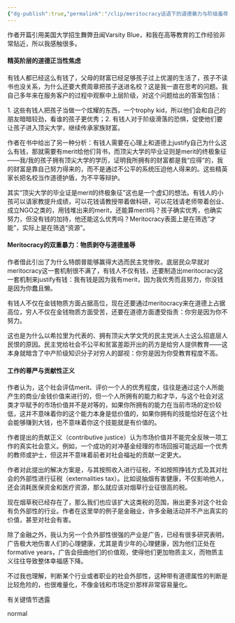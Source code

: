```yaml
---
{"dg-publish":true,"permalink":"/clip/meritocracy话语下的道德暴力与阶级羞辱/","title":"“你穷是因为你不够优秀”：meritocracy话语下的道德暴力与阶级羞辱"}
---
```


作者开篇引用美国大学招生舞弊丑闻Varsity Blue，和我在高等教育的工作经验非常贴近，所以我感触很多。

#### 精英阶层的道德正当性焦虑

有钱人都已经这么有钱了，父母的财富已经足够孩子过上优渥的生活了，孩子不读书也没关系，为什么还要大费周章把孩子送进名校？这是我一直在思考的问题。我自己多年来在服务客户的过程中观察中上层阶级，对这个问题给出的答案包括：

1\. 这些有钱人把孩子当做一个炫耀的东西，一个trophy kid，所以他们会和自己的朋友暗暗较劲，看谁的孩子更优秀；2. 有钱人对于阶级滑落的恐惧，促使他们要让孩子进入顶尖大学，继续传承家族财富。

作者在书中给出了另一种分析：有钱人需要在心理上和道德上justify自己为什么这么有钱，那就需要有merit给他们背书，而顶尖大学的毕业证则是merit的终极象征——我/我的孩子拥有顶尖大学的学历，证明我所拥有的财富都是我“应得”的，我的财富是靠自己努力得来的，而不是通过不公平的系统压迫他人得来的。这些精英家长把名校当作道德护盾，为不平等辩护。

其实“顶尖大学的毕业证是merit的终极象征”这也是一个虚幻的想法。有钱人的小孩可以请家教提升成绩，可以花钱请教授带着做科研，可以花钱请老师带着创业、成立NGO之类的，用钱堆出来的merit，还能算merit吗？孩子确实优秀，也确实努力，但没有钱的加持，他还能这么优秀吗？Meritocracy表面上是在筛选“才能”，实际上是在筛选“资源”。

#### Meritocracy的双重暴力：物质剥夺与道德羞辱

作者借此引出了为什么特朗普能够赢得大选而民主党惨败。底层民众早就对meritocracy这一套机制很不满了，有钱人不仅有钱，还要制造出meritocracy这一套机制来justify有钱：我有钱是因为我有merit，因为我优秀而且努力，你没钱是因为你蠢且懒。

有钱人不仅在金钱物质方面占据高位，现在还要通过meritocracy来在道德上占据高位，穷人不仅在金钱物质方面受苦，还要在道德方面遭受指责：你穷是因为你不努力。

这也是为什么以希拉里为代表的、拥有顶尖大学文凭的民主党派人士这么招底层人民恨的原因。民主党给社会不公平和贫富差距开出的药方是给穷人提供教育——这本身就暗含了中产阶级知识分子对穷人的鄙视：你穷是因为你受教育程度不高。

#### 工作的尊严与贡献性正义

作者认为，这个社会评估merit、评价一个人的优秀程度，往往是通过这个人所能产生的商业/金钱价值来进行的，但一个人所拥有的能力和才华，与这个社会对这类才华赋予的市场价值并不是对等的，如果你所拥有的能力在当前市场的定价较低，这并不意味着你的这个能力本身是低价值的，如果你拥有的技能恰好在这个社会能够赚到大钱，也不意味着你这个技能就是有价值的。

作者提出的贡献正义（contributive justice）认为市场价值并不能完全反映一项工作的真实社会意义。例如，一个成功的对冲基金经理的市场回报可能远超一个优秀的教师或护士，但这并不意味着前者对社会福祉的贡献一定更大。

作者对此提出的解决方案是，与其按照收入进行征税，不如按照挣钱方式及其对社会的外部性进行征税（externalities tax）。比如说抽烟有害健康，不仅影响他人，还会消耗医保资金和医疗资源，那么就应该对烟草行业征很高的税。

现在烟草税已经存在了，那么我们也应该扩大这类税的范围，揪出更多对这个社会有负外部性的行业。作者在这里举的例子是金融业，许多金融活动并不产出真实的价值，甚至对社会有害。

除了金融之外，我认为另一个负外部性很强的产业是广告，已经有很多研究表明，广告极大地伤害人们的心理健康，尤其是青少年的心理健康，因为他们正处在formative years，广告会扭曲他们的价值观，使得他们更加物质主义，而物质主义往往导致整体幸福感下降。

不过我也理解，判断某个行业或者职业的社会外部性，这种带有道德属性的判断是比较危险的，也很难量化，不像金钱和市场定价那样非常容易量化。

有关键情节透露

normal